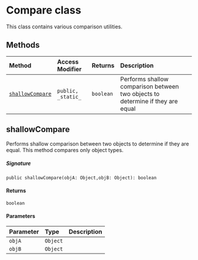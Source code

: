 # Compare class





 
This class contains various comparison utilities. 







## Methods

| Method	   | Access Modifier | Returns	| Description|
|:-------------|:----|:-------|:-----------|
|[`shallowCompare`](#shallowcompare)     | `public, _static_` | `boolean` | Performs shallow comparison between two objects to determine if they are equal |




## shallowCompare

Performs shallow comparison between two objects to determine if they are equal. This method compares 
only object types. 


##### Signature
`public shallowCompare(objA: Object,objB: Object): boolean`

#### Returns
`boolean`

#### Parameters


| Parameter	   | Type    | Description |
|:-------------|:---------------|:------------|
| `objA`    | `Object` |  |
| `objB`    | `Object` |  |

